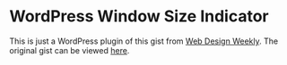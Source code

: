 # WordPress Window Size Indicator
This is just a WordPress plugin of this gist from [Web Design Weekly](http://web-design-weekly.com/blog/snippets/current-screen-width-indicator/). The original gist can be viewed [here](https://gist.github.com/jordanmoore/3143851).